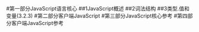 #第一部分JavaScript语言核心
##1JavaScript概述
##2词法结构
##3类型.值和变量(3.2.3)
#第二部分客户端JavaScript
#第三部分JavaScript核心参考
#第四部分客户端JavaScript参考
